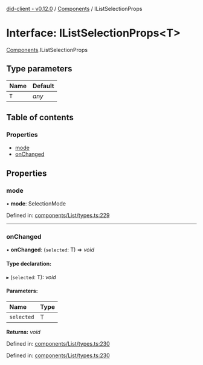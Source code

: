[did-client - v0.12.0](../README.md) / [Components](../modules/components.md) / IListSelectionProps

# Interface: IListSelectionProps<T\>

[Components](../modules/components.md).IListSelectionProps

## Type parameters

Name | Default |
:------ | :------ |
`T` | *any* |

## Table of contents

### Properties

- [mode](components.ilistselectionprops.md#mode)
- [onChanged](components.ilistselectionprops.md#onchanged)

## Properties

### mode

• **mode**: SelectionMode

Defined in: [components/List/types.ts:229](https://github.com/Puzzlepart/did/blob/dev/client/components/List/types.ts#L229)

___

### onChanged

• **onChanged**: (`selected`: T) => *void*

#### Type declaration:

▸ (`selected`: T): *void*

#### Parameters:

Name | Type |
:------ | :------ |
`selected` | T |

**Returns:** *void*

Defined in: [components/List/types.ts:230](https://github.com/Puzzlepart/did/blob/dev/client/components/List/types.ts#L230)

Defined in: [components/List/types.ts:230](https://github.com/Puzzlepart/did/blob/dev/client/components/List/types.ts#L230)
